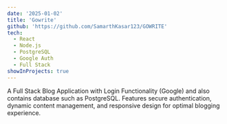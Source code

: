 ```yaml
---
date: '2025-01-02'
title: 'Gowrite'
github: 'https://github.com/SamarthKasar123/GOWRITE'
tech:
  - React
  - Node.js
  - PostgreSQL
  - Google Auth
  - Full Stack
showInProjects: true
---
```


A Full Stack Blog Application with Login Functionality (Google) and also contains database such as PostgreSQL. Features secure authentication, dynamic content management, and responsive design for optimal blogging experience.
